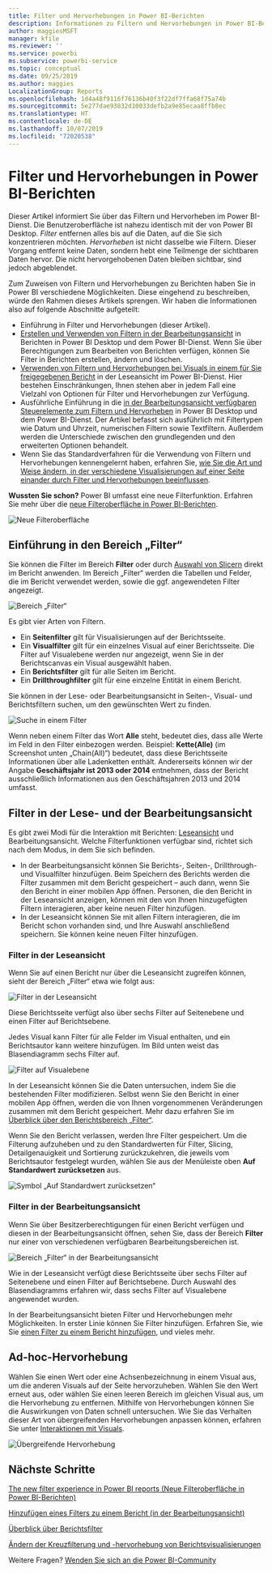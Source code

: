 ```yaml
---
title: Filter und Hervorhebungen in Power BI-Berichten
description: Informationen zu Filtern und Hervorhebungen in Power BI-Berichten
author: maggiesMSFT
manager: kfile
ms.reviewer: ''
ms.service: powerbi
ms.subservice: powerbi-service
ms.topic: conceptual
ms.date: 09/25/2019
ms.author: maggies
LocalizationGroup: Reports
ms.openlocfilehash: 1d4a48f9116f76136b40f3f22df7ffa68f75a74b
ms.sourcegitcommit: 5e277dae93832d10033defb2a9e85ecaa8ffb8ec
ms.translationtype: HT
ms.contentlocale: de-DE
ms.lasthandoff: 10/07/2019
ms.locfileid: "72020538"
---
```

# <a name="filters-and-highlighting-in-power-bi-reports"></a>Filter und Hervorhebungen in Power BI-Berichten
 Dieser Artikel informiert Sie über das Filtern und Hervorheben im Power BI-Dienst. Die Benutzeroberfläche ist nahezu identisch mit der von Power BI Desktop. *Filter* entfernen alles bis auf die Daten, auf die Sie sich konzentrieren möchten. *Hervorheben* ist nicht dasselbe wie Filtern. Dieser Vorgang entfernt keine Daten, sondern hebt eine Teilmenge der sichtbaren Daten hervor. Die nicht hervorgehobenen Daten bleiben sichtbar, sind jedoch abgeblendet.

Zum Zuweisen von Filtern und Hervorhebungen zu Berichten haben Sie in Power BI verschiedene Möglichkeiten. Diese eingehend zu beschreiben, würde den Rahmen dieses Artikels sprengen. Wir haben die Informationen also auf folgende Abschnitte aufgeteilt:

* Einführung in Filter und Hervorhebungen (dieser Artikel).
* [Erstellen und Verwenden von Filtern in der Bearbeitungsansicht](power-bi-report-add-filter.md) in Berichten in Power BI Desktop und dem Power BI-Dienst. Wenn Sie über Berechtigungen zum Bearbeiten von Berichten verfügen, können Sie Filter in Berichten erstellen, ändern und löschen.
* [Verwenden von Filtern und Hervorhebungen bei Visuals in einem für Sie freigegebenen Bericht](consumer/end-user-interactions.md) in der Leseansicht im Power BI-Dienst. Hier bestehen Einschränkungen, Ihnen stehen aber in jedem Fall eine Vielzahl von Optionen für Filter und Hervorhebungen zur Verfügung.  
* Ausführliche Einführung in die [in der Bearbeitungsansicht verfügbaren Steuerelemente zum Filtern und Hervorheben](power-bi-report-add-filter.md) in Power BI Desktop und dem Power BI-Dienst. Der Artikel befasst sich ausführlich mit Filtertypen wie Datum und Uhrzeit, numerischen Filtern sowie Textfiltern. Außerdem werden die Unterschiede zwischen den grundlegenden und den erweiterten Optionen behandelt.
* Wenn Sie das Standardverfahren für die Verwendung von Filtern und Hervorhebungen kennengelernt haben, erfahren Sie, [wie Sie die Art und Weise ändern, in der verschiedene Visualisierungen auf einer Seite einander durch Filter und Hervorhebungen beeinflussen](service-reports-visual-interactions.md).

**Wussten Sie schon?** Power BI umfasst eine neue Filterfunktion. Erfahren Sie mehr über die [neue Filteroberfläche in Power BI-Berichten](power-bi-report-filter.md).

![Neue Filteroberfläche](media/power-bi-reports-filters-and-highlighting/power-bi-filter-reading.png)


## <a name="intro-to-the-filters-pane"></a>Einführung in den Bereich „Filter“

Sie können die Filter im Bereich **Filter** oder durch [Auswahl von Slicern](visuals/power-bi-visualization-slicers.md) direkt im Bericht anwenden. Im Bereich „Filter“ werden die Tabellen und Felder, die im Bericht verwendet werden, sowie die ggf. angewendeten Filter angezeigt. 

![Bereich „Filter“](media/power-bi-reports-filters-and-highlighting/power-bi-add-filter-reading-view.png)

Es gibt vier Arten von Filtern.

- Ein **Seitenfilter** gilt für Visualisierungen auf der Berichtsseite.     
- Ein **Visualfilter** gilt für ein einzelnes Visual auf einer Berichtsseite. Die Filter auf Visualebene werden nur angezeigt, wenn Sie in der Berichtscanvas ein Visual ausgewählt haben.    
- Ein **Berichtsfilter** gilt für alle Seiten im Bericht.    
- Ein **Drillthroughfilter** gilt für eine einzelne Entität in einem Bericht.    

Sie können in der Lese- oder Bearbeitungsansicht in Seiten-, Visual- und Berichtsfiltern suchen, um den gewünschten Wert zu finden. 

![Suche in einem Filter](media/power-bi-reports-filters-and-highlighting/power-bi-search-filter.png)

Wenn neben einem Filter das Wort **Alle** steht, bedeutet dies, dass alle Werte im Feld in den Filter einbezogen werden.  Beispiel: **Kette(Alle)** (im Screenshot unten „Chain(All)“) bedeutet, dass diese Berichtsseite Informationen über alle Ladenketten enthält.  Andererseits können wir der Angabe **Geschäftsjahr ist 2013 oder 2014** entnehmen, dass der Bericht ausschließlich Informationen aus den Geschäftsjahren 2013 und 2014 umfasst.

## <a name="filters-in-reading-or-editing-view"></a>Filter in der Lese- und der Bearbeitungsansicht
Es gibt zwei Modi für die Interaktion mit Berichten: [Leseansicht](consumer/end-user-reading-view.md) und Bearbeitungsansicht. Welche Filterfunktionen verfügbar sind, richtet sich nach dem Modus, in dem Sie sich befinden.

* In der Bearbeitungsansicht können Sie Berichts-, Seiten-, Drillthrough- und Visualfilter hinzufügen. Beim Speichern des Berichts werden die Filter zusammen mit dem Bericht gespeichert – auch dann, wenn Sie den Bericht in einer mobilen App öffnen. Personen, die den Bericht in der Leseansicht anzeigen, können mit den von Ihnen hinzugefügten Filtern interagieren, aber keine neuen Filter hinzufügen.
* In der Leseansicht können Sie mit allen Filtern interagieren, die im Bericht schon vorhanden sind, und Ihre Auswahl anschließend speichern. Sie können keine neuen Filter hinzufügen.

### <a name="filters-in-reading-view"></a>Filter in der Leseansicht
Wenn Sie auf einen Bericht nur über die Leseansicht zugreifen können, sieht der Bereich „Filter“ etwa wie folgt aus:

![Filter in der Leseansicht](media/power-bi-reports-filters-and-highlighting/power-bi-filter-reading-view.png)

Diese Berichtsseite verfügt also über sechs Filter auf Seitenebene und einen Filter auf Berichtsebene.

Jedes Visual kann Filter für alle Felder im Visual enthalten, und ein Berichtsautor kann weitere hinzufügen. Im Bild unten weist das Blasendiagramm sechs Filter auf.

![Filter auf Visualebene](media/power-bi-reports-filters-and-highlighting/power-bi-filter-visual-level.png)

In der Leseansicht können Sie die Daten untersuchen, indem Sie die bestehenden Filter modifizieren. Selbst wenn Sie den Bericht in einer mobilen App öffnen, werden die von Ihnen vorgenommenen Veränderungen zusammen mit dem Bericht gespeichert. Mehr dazu erfahren Sie im [Überblick über den Berichtsbereich „Filter“](consumer/end-user-report-filter.md).

Wenn Sie den Bericht verlassen, werden Ihre Filter gespeichert. Um die Filterung aufzuheben und zu den Standardwerten für Filter, Slicing, Detailgenauigkeit und Sortierung zurückzukehren, die jeweils vom Berichtsautor festgelegt wurden, wählen Sie aus der Menüleiste oben **Auf Standardwert zurücksetzen** aus.

![Symbol „Auf Standardwert zurücksetzen“](media/power-bi-reports-filters-and-highlighting/power-bi-reset-to-default.png)

### <a name="filters-in-editing-view"></a>Filter in der Bearbeitungsansicht
Wenn Sie über Besitzerberechtigungen für einen Bericht verfügen und diesen in der Bearbeitungsansicht öffnen, sehen Sie, dass der Bereich **Filter** nur einer von verschiedenen verfügbaren Bearbeitungsbereichen ist.

![Bereich „Filter“ in der Bearbeitungsansicht](media/power-bi-reports-filters-and-highlighting/power-bi-add-filter-editing-view.png)

Wie in der Leseansicht verfügt diese Berichtsseite über sechs Filter auf Seitenebene und einen Filter auf Berichtsebene. Durch Auswahl des Blasendiagramms erfahren wir, dass sechs Filter auf Visualebene angewendet wurden.

In der Bearbeitungsansicht bieten Filter und Hervorhebungen mehr Möglichkeiten. In erster Linie können Sie Filter hinzufügen. Erfahren Sie, wie Sie [einen Filter zu einem Bericht hinzufügen](power-bi-report-add-filter.md), und vieles mehr.

## <a name="ad-hoc-highlighting"></a>Ad-hoc-Hervorhebung
Wählen Sie einen Wert oder eine Achsenbezeichnung in einem Visual aus, um die anderen Visuals auf der Seite hervorzuheben. Wählen Sie den Wert erneut aus, oder wählen Sie einen leeren Bereich im gleichen Visual aus, um die Hervorhebung zu entfernen. Mithilfe von Hervorhebungen können Sie die Auswirkungen von Daten schnell untersuchen. Wie Sie das Verhalten dieser Art von übergreifenden Hervorhebungen anpassen können, erfahren Sie unter [Interaktionen mit Visuals](service-reports-visual-interactions.md).

![Übergreifende Hervorhebung](media/power-bi-reports-filters-and-highlighting/power-bi-adhoc-filter.gif)


## <a name="next-steps"></a>Nächste Schritte

[The new filter experience in Power BI reports (Neue Filteroberfläche in Power BI-Berichten)](power-bi-report-filter.md)

[Hinzufügen eines Filters zu einem Bericht (in der Bearbeitungsansicht)](power-bi-report-add-filter.md)

[Überblick über Berichtsfilter](consumer/end-user-report-filter.md)

[Ändern der Kreuzfilterung und -hervorhebung von Berichtsvisualisierungen](consumer/end-user-interactions.md)

Weitere Fragen? [Wenden Sie sich an die Power BI-Community](http://community.powerbi.com/)

